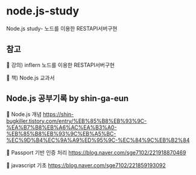# node.js-study
Node.js study- 노드를 이용한 RESTAPI서버구현

## 참고
📘 강의) inflern 노드를 이용한 RESTAPI서버구현

📘 책) Node.js 교과서

## Node.js 공부기록 by shin-ga-eun

📗 Node.js 개념 https://shin-bugkiller.tistory.com/entry/%EB%85%B8%EB%93%9C-%EA%B7%B8%EB%A6%AC%EA%B3%A0-%EB%85%B8%EB%93%9C%EB%A5%BC-%EC%9D%B4%EC%9A%A9%ED%95%9C-%EC%84%9C%EB%B2%84

📗 Passport 기반 인증 처리 https://blog.naver.com/sge7102/221918870469

📗 javascript 기초 https://blog.naver.com/sge7102/221859193092


